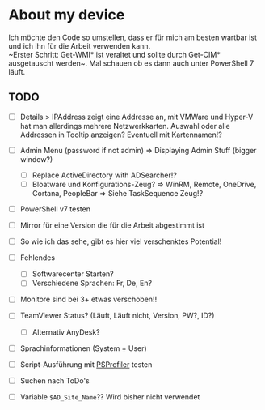 # About my device

Ich möchte den Code so umstellen, dass er für mich am besten wartbar ist und ich ihn für die Arbeit verwenden kann.\
~Erster Schritt: Get-WMI* ist veraltet und sollte durch Get-CIM* ausgetauscht werden~. Mal schauen ob es dann auch unter PowerShell 7 läuft.

## TODO
- [ ] Details > IPAddress zeigt eine Addresse an, mit VMWare und Hyper-V hat man allerdings mehrere Netzwerkkarten.
Auswahl oder alle Addressen in Tooltip anzeigen? Eventuell mit Kartennamen!?

- [ ] Admin Menu (password if not admin) => Displaying Admin Stuff (bigger window?)
  - [ ] Replace ActiveDirectory with ADSearcher!?
  - [ ] Bloatware und Konfigurations-Zeug? => WinRM, Remote, OneDrive, Cortana, PeopleBar => Siehe TaskSequence Zeug!?
- [ ] PowerShell v7 testen
- [ ] Mirror für eine Version die für die Arbeit abgestimmt ist
- [ ] So wie ich das sehe, gibt es hier viel verschenktes Potential!
- [ ] Fehlendes
  - [ ] Softwarecenter Starten?
  - [ ] Verschiedene Sprachen: Fr, De, En?
- [ ] Monitore sind bei 3+ etwas verschoben!!
- [ ] TeamViewer Status? (Läuft, Läuft nicht, Version, PW?, ID?)
  - [ ] Alternativ AnyDesk?
- [ ] Sprachinformationen (System + User)
- [ ] Script-Ausführung mit [PSProfiler](https://www.powershellgallery.com/packages/PSProfiler) testen
- [ ] Suchen nach ToDo's
- [ ] Variable `$AD_Site_Name`?? Wird bisher nicht verwendet